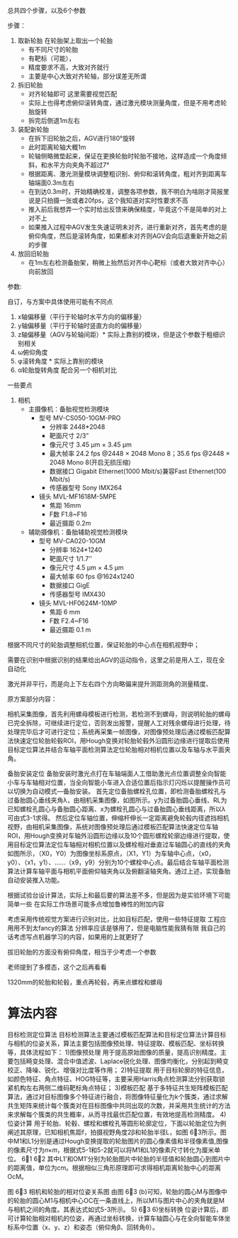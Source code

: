 总共四个步骤，以及6个参数

步骤：
1. 取新轮胎
    在轮胎架上取出一个轮胎
     * 有不同尺寸的轮胎
     * 有靶标（可能），
     * 精度要求不高，大致对齐就行
     * 主要是中心大致对齐轮轴，部分误差无所谓
2. 拆旧轮胎
    * 对齐轮轴即可 这里需要视觉匹配
    * 实际上也得考虑俯仰滚转角度，通过激光模块测量角度，但是不用考虑轮胎旋转
    * 拆完后倒退1m左右
3. 装配新轮胎
    * 在拆下旧轮胎之后，AGV进行180°旋转
    * 此时距离轮轴大概1m
    * 轮轴侧略微垫起来，保证在更换轮胎时轮胎不接地，这样造成一个角度倾斜，和水平方向夹角不超过7°
    * 根据距离、激光测量模块调整粗识别、俯仰和滚转角度，粗对齐到距离车轴端面0.3m左右
    * 在到达0.3m时，开始精确校准，调整各项参数，我不明白为啥刚才简报里说是只拍摄一张或者20fps，这个我知道对实时性要求不高
    * 推入前后我想弄一个实时给出反馈来确保精度，毕竟这个不是简单的对上对不上
    * 如果推入过程中AGV发生失速证明未对齐，进行重新对齐，首先考虑的是俯仰角度，然后是滚转角度，如果都未对齐则AGV会向后退重新开始之前的步骤
4. 放回旧轮胎
    * 在1m左右检测备胎架，稍微上抬然后对齐中心靶标（或者大致对齐中心）向前放回 

参数:

自订，与方案中具体使用可能有不同点

1. x轴偏移量（平行于轮轴时水平方向的偏移量）
2. y轴偏移量（平行于轮轴时竖直方向的偏移量）
3. z轴偏移量（AGV与轮轴间距）* 实际上靠别的模块，但是这个参数于粗细识别相关
4. ω俯仰角度
5. φ滚转角度 * 实际上靠别的模块
6. α轮胎旋转角度 配合另一个相机对比

一些要点
1. 相机
    * 主摄像机：备胎视觉检测模块
        * 型号 MV-CS050-10GM-PRO
            * 分辨率 2448*2048
            * 靶面尺寸	2/3”
            * 像元尺寸	3.45 μm × 3.45 μm
            * 最大帧率	24.2 fps @2448 × 2048 Mono 8；35.6 fps @2448 × 2048 Mono 8(开启无损压缩)
            * 数据接口	Gigabit Ethernet(1000 Mbit/s)兼容Fast Ethernet(100 Mbit/s)
            * 传感器型号	Sony IMX264
        * 镜头 MVL-MF1618M-5MPE
            * 焦距  16mm
            * F数 F1.8~F16
            * 最近摄距 0.2m
    * 辅助摄像机：备胎辅助视觉检测模块
        * 型号	MV-CA020-10GM
            * 分辨率    1624*1240
            * 靶面尺寸	1/1.7’’
            * 像元尺寸	4.5 µm × 4.5 µm
            * 最大帧率	60 fps @1624x1240
            * 数据接口	GigE
            * 传感器型号	IMX430
        * 镜头	MVL-HF0624M-10MP
            * 焦距 6 mm 
            * F数 F2.4~F16
            * 最近摄距 0.1 m 

根据不同尺寸的轮胎调整相机位置，保证轮胎的中心点在相机视野中；

需要在识别中根据识别的结果给出AGV的运动指令，这里之前是用人工，现在全自动化

激光并非平行，而是向上下左右四个方向略偏来提升测距测角的测量精度、



原方案部分内容：

相机采集图像，首先利用螺母模板进行检测，若检测不到螺母，则说明轮胎的螺母已完全拆除，可继续进行定位，否则发出报警，提醒人工对残余螺母进行处理，待处理完毕后才可进行定位；系统再采集一帧图像，对图像预处理后通过模板匹配算法快速定位轮胎轮毂ROI，用Hough变换对轮胎轮毂外沿圆形边缘进行提取后使用目标定位算法并结合车轴平面检测算法定位轮胎相对相机位置以及车轴与水平面夹角。



备胎安装定位
备胎安装时激光点打在车轴端面人工借助激光点位置调整全向智能小车与车轴相对位置，当全向智能小车进入合适位置后指示灯闪烁以提醒操作员可以切换为自动模式—备胎安装。
首先定位备胎螺栓孔位置，即检测备胎螺栓孔与过备胎圆心垂线夹角λ，由相机采集图像，如图所示。y为过备胎圆心垂线、RL为已知螺栓孔圆心与备胎圆心距离、x为螺栓孔圆心与过备胎圆心垂线距离，所以λ可由式3-1求得。
然后定位车轴位置，伸缩杆伸长一定距离避免轮毂内径遮挡相机视野，由相机采集图像，系统对图像预处理后通过模板匹配算法快速定位车轴ROI，用Hough变换对车轴外沿圆形边缘以及10个圆形螺栓轮廓边缘进行提取，使用目标定位算法定位车轴相对相机位置以及螺栓相对垂直过车轴圆心的直线的夹角如图所示，（X0，Y0）为图像坐标系原点，（X1，Y1）为车轴中心点，（x0，y0）、（x1，y1）、……（x9，y9）分别为10个螺栓中心点。最后结合车轴平面检测算法计算车轴平面与相机平面俯仰轴夹角以及俯翻滚轴夹角。通过上述，实现备胎自动安装推入功能。



根据试验台设计算法，实际上和最后要的算法差不多，但是因为是实验环境下可能简单一些
在实际工作场景可能多点增加鲁棒性的附加内容

考虑采用传统视觉方案进行识别对比，比如目标匹配，使用一些特征提取
工程应用用不到太fancy的算法
分辨率应该是够用了，但是电脑性能我猜有限
我自己的话考虑写点机器学习的内容，如果用的上就更好了

拔旧轮胎的方面没有俯仰角度，相当于少考虑一个参数

老师提到了多模态，这个之后再看看

1320mm的轮胎和轮毂，重点再轮毂，再来点螺栓和螺母


# 算法内容

目标检测定位算法
目标检测算法主要通过模板匹配算法和目标定位算法计算目标与相机的位姿关系，算法主要包括图像预处理、特征提取、模板匹配、坐标转换等，具体流程如下：
1)图像预处理
用于提高原始图像的质量，提高识别精度。主要包括畸变处理、混合中值滤波、Laplace锐化处理、图像均衡化，分别起到畸变校正、降噪、锐化、增强对比度等作用；
2)特征提取
用于目标轮廓的特征信息，如颜色特征、角点特征、HOG特征等，主要采用Harris角点检测算法分别获取锁紧机构左右两侧二维码靶标角点特征；
3)模板匹配
基于多特征共生矩阵模板匹配算法，通过对目标图像多个特征进行融合，将图像特征量化为k个簇类，通过求解共生矩阵来统计每个簇类对在目标图像中共同出现的次数，并采用共生统计的方法来求解每个簇类的共生概率，从而寻找最优匹配位置，有效地提高检测精度。
4)位姿计算
用于轮胎、轮毂、螺栓和螺栓孔等圆形轮廓定位，下面以轮胎定位为例阐述其原理，已知相机焦距f，拍摄视野角度2β和轮胎半径L，如图 63所示。图中M1和L1分别是通过Hough变换提取的轮胎图片的圆心像素值和半径像素值,图像的像素尺寸为𝑛×𝑚，根据式5-1和5-2就可以将M1和L1的像素尺寸转化为厘米单位。
                         61
                      62
其中L1’和OM1’分别为轮胎图片中轮胎的半径值和轮胎圆心到图片中的距离值，单位为cm。根据相似三角形原理即可求得相机距离轮胎中心的距离OcM。

图 63 相机和轮胎的相对位姿关系图
由图 63 (b)可知，轮胎的圆心M与图像中的轮胎的圆心M1与相机中心OC在一条直线上，所以M1与图片中心的夹角就是M与相机之间的角度。其表达式如式5-3所示。
                    5) 63
6)坐标转换
位姿计算后，即可计算轮胎相对相机的位姿，再通过坐标转换，计算车轴圆心与在全向智能车体坐标系中位置（x、y、z）和姿态（俯仰角β、回转角θ）。